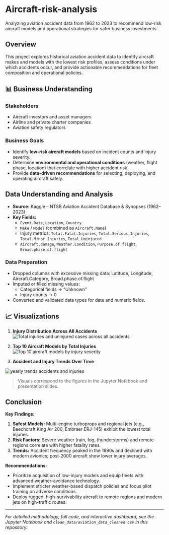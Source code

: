 # Aircraft-risk-analysis
Analyzing aviation accident data from 1962 to 2023 to recommend low-risk aircraft models and operational strategies for safer business investments.

## Overview
This project explores historical aviation accident data to identify aircraft makes and models with the lowest risk profiles, assess conditions under which accidents occur, and provide actionable recommendations for fleet composition and operational policies.

## 📊 Business Understanding
### Stakeholders
- Aircraft investors and asset managers
- Airline and private charter companies
- Aviation safety regulators

### Business Goals
- Identify **low-risk aircraft models** based on incident counts and injury severity.
- Determine **environmental and operational conditions** (weather, flight phase, location) that correlate with higher accident risk.
- Provide **data-driven recommendations** for selecting, deploying, and operating aircraft safely.

## Data Understanding and Analysis
- **Source:** Kaggle – NTSB Aviation Accident Database & Synopses (1962–2023)
- **Key Fields:**
  - `Event.Date`, `Location`, `Country`
  - `Make` / `Model` (combined as `Aircraft.Name`)
  - Injury metrics: `Total.Fatal.Injuries`, `Total.Serious.Injuries`, `Total.Minor.Injuries`, `Total.Uninjured`
  - `Aircraft.damage`, `Weather.Condition`, `Purpose.of.flight`, `Broad.phase.of.flight`

### Data Preparation
- Dropped columns with excessive missing data: Latitude, Longitude, Aircraft.Category, Broad.phase.of.flight
- Imputed or filled missing values:
  - Categorical fields → “Unknown”
  - Injury counts → 0
- Converted and validated data types for date and numeric fields.

## 📈 Visualizations
1. **Injury Distribution Across All Accidents**
   ![Total injuries and uninjured cases across all accidents](https://github.com/user-attachments/assets/fffbc912-3c79-4ec3-822d-972f2d8bbddd)

3. **Top 10 Aircraft Models by Total Injuries**  
   ![Top 10 aircraft models by injury severity](https://github.com/user-attachments/assets/0bc5a94a-8047-407f-981e-9f0d7afa1140)

4. **Accident and Injury Trends Over Time**  
  
  ![yearly trends accidents and injuries](https://github.com/user-attachments/assets/bd2bfa8b-907b-4484-8af8-0e949d7b6628)

> Visuals correspond to the figures in the Jupyter Notebook and presentation slides.

## Conclusion
**Key Findings:**
1. **Safest Models:** Multi-engine turboprops and regional jets (e.g., Beechcraft King Air 200, Embraer ERJ-145) exhibit the lowest total injuries.
2. **Risk Factors:** Severe weather (rain, fog, thunderstorms) and remote regions correlate with higher fatality rates.
3. **Trends:** Accident frequency peaked in the 1990s and declined with modern avionics; post-2000 aircraft show lower injury averages.

**Recommendations:**
- Prioritize acquisition of low-injury models and equip fleets with advanced weather-avoidance technology.
- Implement stricter weather-based dispatch policies and focus pilot training on adverse conditions.
- Deploy rugged, high-survivability aircraft to remote regions and modern jets on high-traffic routes.

---
*For detailed methodology, full code, and interactive dashboard, see the Jupyter Notebook and `clean_data/aviation_data_cleaned.csv` in this repository.*

